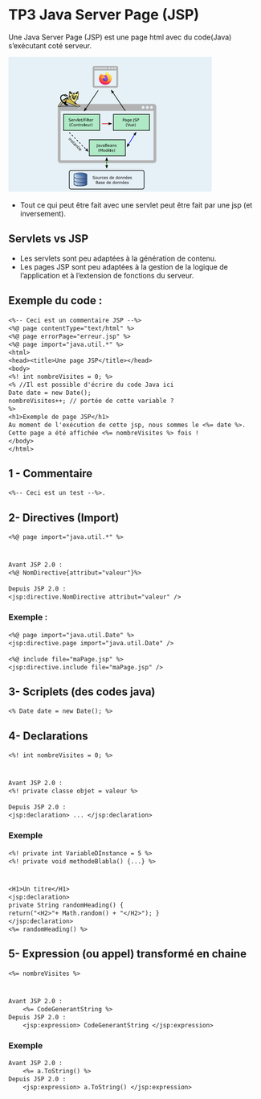 # TP3 Java Server Page (JSP)
Une Java Server Page (JSP) est une page html avec du code(Java) s’exécutant coté serveur.

![jsp](../assets/jsp.png)
- Tout ce qui peut être fait avec une servlet peut être fait par une jsp (et inversement). 

## Servlets vs JSP
- Les servlets sont peu adaptées à la génération de contenu.  
- Les pages JSP sont peu adaptées à la gestion de la logique de l’application et à l’extension de fonctions du serveur.  

## Exemple du code :
	<%-- Ceci est un commentaire JSP --%>
	<%@ page contentType="text/html" %>
	<%@ page errorPage="erreur.jsp" %>
	<%@ page import="java.util.*" %>
	<html>
	<head><title>Une page JSP</title></head>
	<body>
	<%! int nombreVisites = 0; %>
	<% //Il est possible d'écrire du code Java ici
	Date date = new Date();
	nombreVisites++; // portée de cette variable ?
	%>
	<h1>Exemple de page JSP</h1>
	Au moment de l'exécution de cette jsp, nous sommes le <%= date %>.
	Cette page a été affichée <%= nombreVisites %> fois !
	</body>
	</html> 
	

## 1 - Commentaire
	<%-- Ceci est un test --%>.

## 2- Directives (Import)
	<%@ page import="java.util.*" %>
#
	Avant JSP 2.0 :
	<%@ NomDirective{attribut="valeur"}%>
	
	Depuis JSP 2.0 :
	<jsp:directive.NomDirective attribut="valeur" />

### Exemple :
	<%@ page import="java.util.Date" %>
	<jsp:directive.page import="java.util.Date" />
	
	<%@ include file="maPage.jsp" %>
	<jsp:directive.include file="maPage.jsp" />

## 3- Scriplets (des codes java)
	<% Date date = new Date(); %>

## 4- Declarations
	<%! int nombreVisites = 0; %>
#
	Avant JSP 2.0 :
	<%! private classe objet = valeur %>
	
	Depuis JSP 2.0 :
	<jsp:declaration> ... </jsp:declaration>
	
### Exemple 
	<%! private int VariableDInstance = 5 %>
	<%! private void methodeBlabla() {...} %>
#
	<H1>Un titre</H1>
	<jsp:declaration>
	private String randomHeading() {
	return("<H2>"+ Math.random() + "</H2>"); }
	</jsp:declaration>
	<%= randomHeading() %>

## 5- Expression (ou appel) transformé en chaine 
	<%= nombreVisites %>
#
	Avant JSP 2.0 : 
		<%= CodeGenerantString %>
	Depuis JSP 2.0 :
		<jsp:expression> CodeGenerantString </jsp:expression>
### Exemple 
	Avant JSP 2.0 : 
		<%= a.ToString() %>
	Depuis JSP 2.0 :
		<jsp:expression> a.ToString() </jsp:expression>




